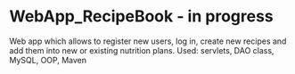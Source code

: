 # WebApp_RecipeBook - in progress

Web app which allows to register new users, log in, create new recipes and add them into new or existing nutrition plans.
Used: servlets, DAO class, MySQL, OOP, Maven

